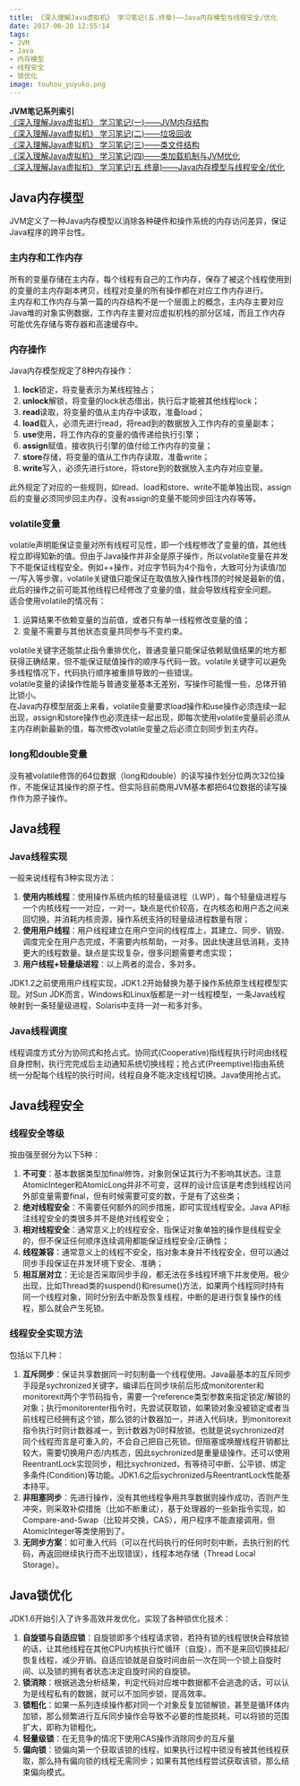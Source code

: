 ```yaml
---
title: 《深入理解Java虚拟机》 学习笔记(五.终章)——Java内存模型与线程安全/优化
date: 2017-06-20 12:55:14
tags:
- JVM
- Java
- 内存模型
- 线程安全
- 锁优化
image: touhou_yuyuko.png
---
```

**JVM笔记系列索引**  
[《深入理解Java虚拟机》 学习笔记(一)——JVM内存结构](/p/深入理解Java虚拟机-学习笔记一JVM内存结构/)  
[《深入理解Java虚拟机》 学习笔记(二)——垃圾回收](/p/深入理解Java虚拟机-学习笔记二垃圾回收/)  
[《深入理解Java虚拟机》 学习笔记(三)——类文件结构](/p/深入理解Java虚拟机-学习笔记三类文件结构/)  
[《深入理解Java虚拟机》 学习笔记(四)——类加载机制与JVM优化](/p/深入理解Java虚拟机-学习笔记四类加载机制与JVM优化/)  
[《深入理解Java虚拟机》 学习笔记(五.终章)——Java内存模型与线程安全/优化](/p/深入理解Java虚拟机-学习笔记五.终章Java内存模型与线程安全/优化/)  
## Java内存模型
JVM定义了一种Java内存模型以消除各种硬件和操作系统的内存访问差异，保证Java程序的跨平台性。  
### 主内存和工作内存
所有的变量存储在主内存，每个线程有自己的工作内存，保存了被这个线程使用到的变量的主内存副本拷贝，线程对变量的所有操作都在对应工作内存进行。  
主内存和工作内存与第一篇的内存结构不是一个层面上的概念，主内存主要对应Java堆的对象实例数据，工作内存主要对应虚拟机栈的部分区域，而且工作内存可能优先存储与寄存器和高速缓存中。
### 内存操作
Java内存模型规定了8种内存操作：
1. **lock**锁定，将变量表示为某线程独占；
2. **unlock**解锁，将变量的lock状态借出，执行后才能被其他线程lock；
3. **read**读取，将变量的值从主内存中读取，准备load；
4. **load**载入，必须先进行read，将read到的数据放入工作内存的变量副本；
5. **use**使用，将工作内存的变量的值传递给执行引擎；
6. **assign**赋值，接收执行引擎的值付给工作内存的变量；
7. **store**存储，将变量的值从工作内存读取，准备write；
8. **write**写入，必须先进行store，将store到的数据放入主内存对应变量。

此外规定了对应的一些规则，如read、load和store、write不能单独出现，assign后的变量必须同步回主内存，没有assign的变量不能同步回注内存等等。
### volatile变量
volatile声明能保证变量对所有线程可见性，即一个线程修改了变量的值，其他线程立即得知新的值。但由于Java操作并非全是原子操作，所以volatile变量在并发下不能保证线程安全。例如++操作，对应字节码为4个指令，大致可分为读值/加一/写入等步骤，volatile关键值只能保证在取值放入操作栈顶的时候是最新的值，此后的操作之前可能其他线程已经修改了变量的值，就会导致线程安全问题。  
适合使用volatile的情况有：
1. 运算结果不依赖变量的当前值，或者只有单一线程修改变量的值；
2. 变量不需要与其他状态变量共同参与不变约束。

volatile关键字还能禁止指令重排优化，普通变量只能保证依赖赋值结果的地方都获得正确结果，但不能保证赋值操作的顺序与代码一致。volatile关键字可以避免多线程情况下，代码执行顺序被重排导致的一些错误。  
volatile变量的读操作性能与普通变量基本无差别，写操作可能慢一些，总体开销比锁小。  
在Java内存模型层面上来看，volatile变量要求load操作和use操作必须连续一起出现，assign和store操作也必须连续一起出现，即每次使用volatile变量前必须从主内存刷新最新的值，每次修改volatile变量之后必须立刻同步到主内存。
### long和double变量
没有被volatile修饰的64位数据（long和double）的读写操作划分位两次32位操作，不能保证其操作的原子性。但实际目前商用JVM基本都把64位数据的读写操作作为原子操作。
## Java线程
### Java线程实现
一般来说线程有3种实现方法：
1. **使用内核线程**：使用操作系统内核的轻量级进程（LWP），每个轻量级进程与一个内核线程一一对应，一对一。缺点是代价较高，在内核态和用户态之间来回切换，并消耗内核资源，操作系统支持的轻量级进程数量有限；
2. **使用用户线程**：用户线程建立在用户空间的线程库上，其建立、同步、销毁、调度完全在用户态完成，不需要内核帮助，一对多。因此快速且低消耗，支持更大的线程数量。缺点是实现复杂，很多问题需要考虑实现；
3. **用户线程+轻量级进程**：以上两者的混合，多対多。

JDK1.2之前使用用户线程实现，JDK1.2开始替换为基于操作系统原生线程模型实现。对Sun JDK而言，Windows和Linux版都是一对一线程模型，一条Java线程映射到一条轻量级进程，Solaris中支持一对一和多対多。
### Java线程调度
线程调度方式分为协同式和抢占式。协同式(Cooperative)指线程执行时间由线程自身控制，执行完完成后主动通知系统切换线程；抢占式(Preemptive)指由系统统一分配每个线程的执行时间，线程自身不能决定线程切换。Java使用抢占式。
## Java线程安全
### 线程安全等级
按由强至弱分为以下5种：
1. **不可变**：基本数据类型加final修饰，对象则保证其行为不影响其状态。注意AtomicInteger和AtomicLong并非不可变，这样的设计应该是考虑到线程访问外部变量需要final，但有时候需要可变的数，于是有了这些类；
2. **绝对线程安全**：不需要任何额外的同步措施，即可实现线程安全。Java API标注线程安全的类很多并不是绝对线程安全；
3. **相对线程安全**：通常意义上的线程安全，指保证对象单独的操作是线程安全的，但不保证任何顺序连续调用都能保证线程安全/正确性；
4. **线程兼容**：通常意义上的线程不安全，指对象本身并不线程安全，但可以通过同步手段保证在并发环境下安全、准确；
5. **相互层对立**：无论是否采取同步手段，都无法在多线程环境下并发使用。极少出现，比如Thread类的suspend()和resume()方法，如果两个线程同时持有同一个线程对象，同时分别去中断及恢复线程，中断的是进行恢复操作的线程，那么就会产生死锁。

### 线程安全实现方法
包括以下几种：
1. **互斥同步**：保证共享数据同一时刻制备一个线程使用。Java最基本的互斥同步手段是sychronized关键字，编译后在同步块前后形成monitorenter和monitorexit两个字节码指令，需要一个reference类型参数来指定锁定/解锁的对象；执行monitorenter指令时，先尝试获取锁，如果锁对象没被锁定或者当前线程已经拥有这个锁，那么锁的计数器加一，并进入代码块，到monitorexit指令执行时则计数器减一，到计数器为0时释放锁。也就是说sychronized对同个线程而言是可重入的，不会自己把自己死锁。但阻塞或唤醒线程开销都比较大，需要切换用户态/内核态，因此sychronized是重量级操作。还可以使用ReentrantLock实现同步，相比sychronized，有等待可中断、公平锁、绑定多条件(Condition)等功能。JDK1.6之后sychronized与ReentrantLock性能基本持平。
2. **非阻塞同步**：先进行操作，没有其他线程争用共享数据则操作成功，否则产生冲突，则采取补偿措施（比如不断重试），基于处理器的一些新指令实现，如Compare-and-Swap（比较并交换，CAS），用户程序不能直接调用，但AtomicInteger等类使用到了。
3. **无同步方案**：如可重入代码（可以在代码执行的任何时刻中断，去执行别的代码，再返回继续执行而不出现错误），线程本地存储（Thread Local Storage）。

## Java锁优化
JDK1.6开始引入了许多高效并发优化，实现了各种锁优化技术：
1. **自旋锁与自适应锁**：自旋锁即多个线程请求锁，若持有锁的线程很快会释放锁的话，让其他线程在其他CPU内核执行忙循环（自旋），而不是来回切换挂起/恢复线程，减少开销。自适应锁就是自旋时间由前一次在同一个锁上自旋时间、以及锁的拥有者状态决定自旋时间的自旋锁。
2. **锁消除**：根据逃逸分析结果，判定代码对应堆中数据都不会逃逸的话，可以认为是线程私有的数据，就可以不加同步锁，提高效率。
3. **锁粗化**：如果一系列连续操作都对同一个对象反复加锁解锁，甚至是循环体内加锁，那么频繁进行互斥同步操作会导致不必要的性能损耗，可以将锁的范围扩大，即称为锁粗化。
4. **轻量级锁**：在无竞争的情况下使用CAS操作消除同步的互斥量
5. **偏向锁**：锁偏向第一个获取该锁的线程，如果执行过程中锁没有被其他线程获取，那么持有偏向锁的线程无需同步；如果有其他线程尝试获取该锁，那么结束偏向模式。

